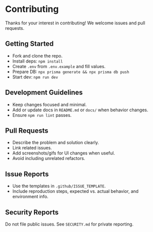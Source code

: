 # Contributing

Thanks for your interest in contributing! We welcome issues and pull requests.

## Getting Started
- Fork and clone the repo.
- Install deps: `npm install`
- Create `.env` from `.env.example` and fill values.
- Prepare DB: `npx prisma generate && npx prisma db push`
- Start dev: `npm run dev`

## Development Guidelines
- Keep changes focused and minimal.
- Add or update docs in `README.md` or `docs/` when behavior changes.
- Ensure `npm run lint` passes.

## Pull Requests
- Describe the problem and solution clearly.
- Link related issues.
- Add screenshots/gifs for UI changes when useful.
- Avoid including unrelated refactors.

## Issue Reports
- Use the templates in `.github/ISSUE_TEMPLATE`.
- Include reproduction steps, expected vs. actual behavior, and environment info.

## Security Reports
Do not file public issues. See `SECURITY.md` for private reporting.

